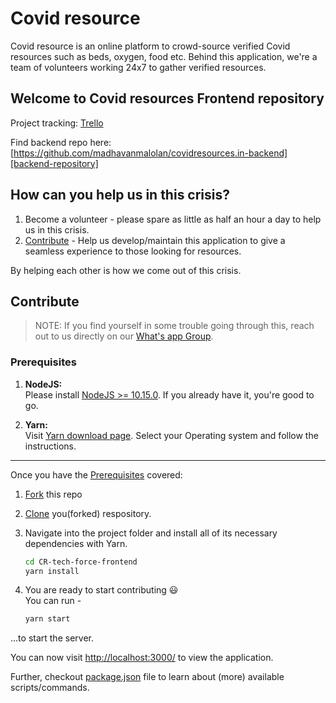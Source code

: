 # Covid resource

Covid resource is an online platform to crowd-source verified Covid resources such as beds, oxygen, food etc.
Behind this application, we're a team of volunteers working 24x7 to gather verified resources.

## Welcome to Covid resources Frontend repository

Project tracking: [Trello][project-tracking]

Find backend repo here: [https://github.com/madhavanmalolan/covidresources.in-backend][backend-repository]

## How can you help us in this crisis?

1. Become a volunteer - please spare as little as half an hour a day to help us in this crisis.
2. [Contribute](#Contribute) - Help us develop/maintain this application to give a seamless experience to those looking for resources.

By helping each other is how we come out of this crisis.

## Contribute

> NOTE: If you find yourself in some trouble going through this, reach out to us directly on our [What's app Group][whats-app-group].

### Prerequisites

1. **NodeJS:** <br>
   Please install [NodeJS >= 10.15.0](https://nodejs.org/en/download/). If you already have it, you're good to go.

1. **Yarn:** <br>
   Visit [Yarn download page](https://yarnpkg.com/en/docs/install). Select your Operating system and follow the instructions.

<!-- 1. **EditorConfig:** <br>
   Please visit [EditorConfig](https://editorconfig.org/) -> `Download a Plugin` section and scroll through to see if you need to install an additional Plugin/Extension for your code editor or IDE. If your IDE needs one, you should find a link to that plugin/extension on that page.

   This prerequisite is directly related to [`.editorconfig`][repo-link/blob/develop/.editorconfig] in the root directory of this project.

   **_More About EditorConfig:_** <br>
   EditorConfig helps maintain consistent coding styles for multiple developers working on the same project across various editors and IDEs. The EditorConfig project consists of a file format for defining coding styles and a collection of text editor plugins that enable editors to read the file format and adhere to defined styles. EditorConfig files are easily readable, and they work nicely with version control systems.

   -->

---

Once you have the [Prerequisites](#prerequisites) covered:

1. [Fork][how-to-fork] this repo

1. [Clone][how-to-clone] you(forked) respository.

1. Navigate into the project folder and install all of its necessary dependencies with Yarn.

   ```sh
   cd CR-tech-force-frontend
   yarn install
   ```

1. You are ready to start contributing 😃 <br>
   You can run -

   ```sh
   yarn start
   ```

...to start the server.

You can now visit <http://localhost:3000/> to view the application.

Further, checkout [package.json](https://github.com/CodingGardenCommunity/app-backend/blob/develop/package.json) file to learn about (more) available scripts/commands.

<!-- Links -->

[whats-app-group]: https://chat.whatsapp.com/Hu1vvpQw0A6GBG1aTJPHoV
[how-to-fork]: https://docs.github.com/en/github/getting-started-with-github/fork-a-repo
[backend-repository]: https://github.com/madhavanmalolan/covidresources.in-backend
[how-to-clone]: https://help.github.com/articles/cloning-a-repository/
[project-tracking]: https://trello.com/b/QtahJCEi/covid-resources
